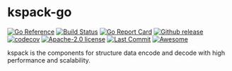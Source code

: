 # kspack-go
[![Go Reference](https://pkg.go.dev/badge/github.com/kubeservice-stack/kspack-go.svg)](https://pkg.go.dev/github.com/kubeservice-stack/kspack-go) [![Build Status](https://github.com/kubeservice-stack/kspack-go/actions/workflows/go.yml/badge.svg)](https://github.com/kubeservice-stack/kspack-go/actions/workflows/go.yml) [![Go Report Card](https://goreportcard.com/badge/github.com/kubeservice-stack/kspack-go)](https://goreportcard.com/report/github.com/kubeservice-stack/kspack-go) [![Github release](https://img.shields.io/github/v/release/kubeservice-stack/kspack-go.svg)](https://github.com/kubeservice-stack/kspack-go/releases) [![codecov](https://codecov.io/github/kubeservice-stack/kspack-go/branch/master/graph/badge.svg?token=3AX3EHK96Q)](https://codecov.io/github/kubeservice-stack/kspack-go) [![Apache-2.0 license](https://img.shields.io/github/license/kubeservice-stack/kspack-go)](https://github.com/kubeservice-stack/kspack-go/blob/master/LICENSE)
[![Last Commit](https://img.shields.io/github/last-commit/kubeservice-stack/kspack-go)](https://github.com/kubeservice-stack/kspack-go)
[![Awesome](https://cdn.rawgit.com/sindresorhus/awesome/d7305f38d29fed78fa85652e3a63e154dd8e8829/media/badge.svg)](https://github.com/avelino/awesome-go#uncategorized)

kspack is the components for structure data encode and decode with high performance and scalability.
